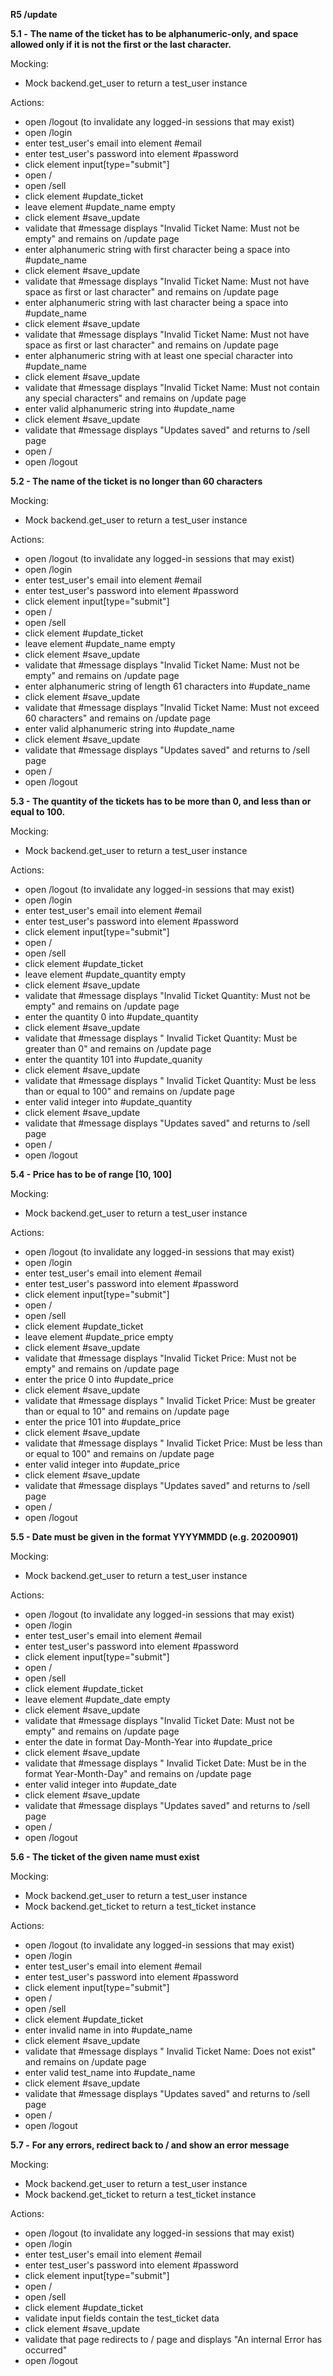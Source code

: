 **R5 /update**

**5.1 -**  **The name of the ticket has to be alphanumeric-only, and space allowed only if it is not the first or the last character.**

Mocking:

- Mock backend.get\_user to return a test\_user instance

Actions:

- open /logout (to invalidate any logged-in sessions that may exist)
- open /login
- enter test\_user&#39;s email into element #email
- enter test\_user&#39;s password into element #password
- click element input[type=&quot;submit&quot;]
- open /
- open /sell
- click element #update\_ticket
- leave element #update\_name empty
- click element #save\_update
- validate that #message displays &quot;Invalid Ticket Name: Must not be empty&quot; and remains on /update page
- enter alphanumeric string with first character being a space into #update\_name
- click element #save\_update
- validate that #message displays &quot;Invalid Ticket Name: Must not have space as first or last character&quot; and remains on /update page
- enter alphanumeric string with last character being a space into #update\_name
- click element #save\_update
- validate that #message displays &quot;Invalid Ticket Name: Must not have space as first or last character&quot; and remains on /update page
- enter alphanumeric string with at least one special character into #update\_name
- click element #save\_update
- validate that #message displays &quot;Invalid Ticket Name: Must not contain any special characters&quot; and remains on /update page
- enter valid alphanumeric string into #update\_name
- click element #save\_update
- validate that #message displays &quot;Updates saved&quot; and returns to /sell page
- open /
- open /logout

**5.2 - The name of the ticket is no longer than 60 characters**

Mocking:

- Mock backend.get\_user to return a test\_user instance

Actions:

- open /logout (to invalidate any logged-in sessions that may exist)
- open /login
- enter test\_user&#39;s email into element #email
- enter test\_user&#39;s password into element #password
- click element input[type=&quot;submit&quot;]
- open /
- open /sell
- click element #update\_ticket
- leave element #update\_name empty
- click element #save\_update
- validate that #message displays &quot;Invalid Ticket Name: Must not be empty&quot; and remains on /update page
- enter alphanumeric string of length 61 characters into #update\_name
- click element #save\_update
- validate that #message displays &quot;Invalid Ticket Name: Must not exceed 60 characters&quot; and remains on /update page
- enter valid alphanumeric string into #update\_name
- click element #save\_update
- validate that #message displays &quot;Updates saved&quot; and returns to /sell page
- open /
- open /logout

**5.3 - The quantity of the tickets has to be more than 0, and less than or equal to 100.**

Mocking:

- Mock backend.get\_user to return a test\_user instance

Actions:

- open /logout (to invalidate any logged-in sessions that may exist)
- open /login
- enter test\_user&#39;s email into element #email
- enter test\_user&#39;s password into element #password
- click element input[type=&quot;submit&quot;]
- open /
- open /sell
- click element #update\_ticket
- leave element #update\_quantity empty
- click element #save\_update
- validate that #message displays &quot;Invalid Ticket Quantity: Must not be empty&quot; and remains on /update page
- enter the quantity 0 into #update\_quantity
- click element #save\_update
- validate that #message displays &quot; Invalid Ticket Quantity: Must be greater than 0&quot; and remains on /update page
- enter the quantity 101 into #update\_quanity
- click element #save\_update
- validate that #message displays &quot; Invalid Ticket Quantity: Must be less than or equal to 100&quot; and remains on /update page
- enter valid integer into #update\_quantity
- click element #save\_update
- validate that #message displays &quot;Updates saved&quot; and returns to /sell page
- open /
- open /logout

**5.4 - Price has to be of range [10, 100]**

Mocking:

- Mock backend.get\_user to return a test\_user instance

Actions:

- open /logout (to invalidate any logged-in sessions that may exist)
- open /login
- enter test\_user&#39;s email into element #email
- enter test\_user&#39;s password into element #password
- click element input[type=&quot;submit&quot;]
- open /
- open /sell
- click element #update\_ticket
- leave element #update\_price empty
- click element #save\_update
- validate that #message displays &quot;Invalid Ticket Price: Must not be empty&quot; and remains on /update page
- enter the price 0 into #update\_price
- click element #save\_update
- validate that #message displays &quot; Invalid Ticket Price: Must be greater than or equal to 10&quot; and remains on /update page
- enter the price 101 into #update\_price
- click element #save\_update
- validate that #message displays &quot; Invalid Ticket Price: Must be less than or equal to 100&quot; and remains on /update page
- enter valid integer into #update\_price
- click element #save\_update
- validate that #message displays &quot;Updates saved&quot; and returns to /sell page
- open /
- open /logout

**5.5 - Date must be given in the format YYYYMMDD (e.g. 20200901)**

Mocking:

- Mock backend.get\_user to return a test\_user instance

Actions:

- open /logout (to invalidate any logged-in sessions that may exist)
- open /login
- enter test\_user&#39;s email into element #email
- enter test\_user&#39;s password into element #password
- click element input[type=&quot;submit&quot;]
- open /
- open /sell
- click element #update\_ticket
- leave element #update\_date empty
- click element #save\_update
- validate that #message displays &quot;Invalid Ticket Date: Must not be empty&quot; and remains on /update page
- enter the date in format Day-Month-Year into #update\_price
- click element #save\_update
- validate that #message displays &quot; Invalid Ticket Date: Must be in the format Year-Month-Day&quot; and remains on /update page
- enter valid integer into #update\_date
- click element #save\_update
- validate that #message displays &quot;Updates saved&quot; and returns to /sell page
- open /
- open /logout

**5.6 - The ticket of the given name must exist**

Mocking:

- Mock backend.get\_user to return a test\_user instance
- Mock backend.get\_ticket to return a test\_ticket instance

Actions:

- open /logout (to invalidate any logged-in sessions that may exist)
- open /login
- enter test\_user&#39;s email into element #email
- enter test\_user&#39;s password into element #password
- click element input[type=&quot;submit&quot;]
- open /
- open /sell
- click element #update\_ticket
- enter invalid name in into #update\_name
- click element #save\_update
- validate that #message displays &quot; Invalid Ticket Name: Does not exist&quot; and remains on /update page
- enter valid test\_name into #update\_name
- click element #save\_update
- validate that #message displays &quot;Updates saved&quot; and returns to /sell page
- open /
- open /logout

**5.7 -**  **For any errors, redirect back to / and show an error message**

Mocking:

- Mock backend.get\_user to return a test\_user instance
- Mock backend.get\_ticket to return a test\_ticket instance

Actions:

- open /logout (to invalidate any logged-in sessions that may exist)
- open /login
- enter test\_user&#39;s email into element #email
- enter test\_user&#39;s password into element #password
- click element input[type=&quot;submit&quot;]
- open /
- open /sell
- click element #update\_ticket
- validate input fields contain the test_ticket data
- click element #save\_update
- validate that page redirects to / page and displays &quot;An internal Error has occurred&quot;
- open /logout
